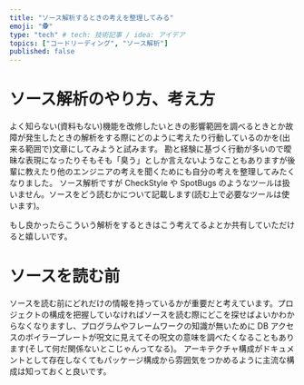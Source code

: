 ```yaml
---
title: "ソース解析するときの考えを整理してみる"
emoji: "🕵"
type: "tech" # tech: 技術記事 / idea: アイデア
topics: ["コードリーディング", "ソース解析"]
published: false
---
```


# ソース解析のやり方、考え方

よく知らない(資料もない)機能を改修したいときの影響範囲を調べるときとか故障が発生したときの解析をする際にどのように考えたり行動しているのかを(出来る範囲で)文章にしてみようと試みます。
勘と経験に基づく行動が多いので曖昧な表現になったりそもそも「臭う」としか言えないようなこともありますが後輩に教えたり他のエンジニアの考えを聞くためにも自分の考えを整理してみたくなりました。
ソース解析ですが CheckStyle や SpotBugs のようなツールは扱いません。ソースをどう読むかについて記載します(読む上で必要なツールは使います)。

もし良かったらこういう解析をするときはこう考えてるよとか共有していただけると嬉しいです。

# ソースを読む前
ソースを読む前にどれだけの情報を持っているかが重要だと考えています。プロジェクトの構成を把握していなければソースを読む際にどこを探せばよいかわからなくなりますし、プログラムやフレームワークの知識が無いために DB アクセスのボイラープレートが呪文に見えてその呪文の意味を調べたくなることもあります(そして何だ関係ないとこじゃんってなる)。
アーキテクチャ構成がドキュメントとして存在しなくてもパッケージ構成から雰囲気をつかめるように主流な構成は知っておくと良いです。

